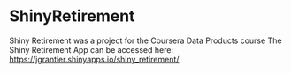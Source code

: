 # ShinyRetirement
Shiny Retirement was a project for the Coursera Data Products course
The Shiny Retirement App can be accessed here: https://jgrantier.shinyapps.io/shiny_retirement/

